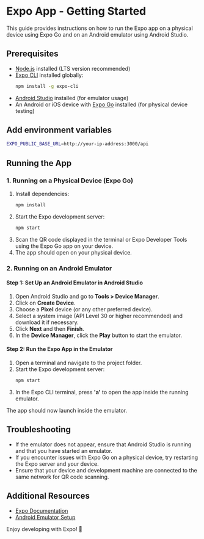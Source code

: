 # Expo App - Getting Started

This guide provides instructions on how to run the Expo app on a physical device using Expo Go and on an Android emulator using Android Studio.

## Prerequisites
- [Node.js](https://nodejs.org/) installed (LTS version recommended)
- [Expo CLI](https://docs.expo.dev/get-started/installation/) installed globally:
  ```sh
  npm install -g expo-cli
  ```
- [Android Studio](https://developer.android.com/studio) installed (for emulator usage)
- An Android or iOS device with [Expo Go](https://expo.dev/client) installed (for physical device testing)

## Add environment variables
   ```sh
   EXPO_PUBLIC_BASE_URL=http://your-ip-address:3000/api
   ```

## Running the App

### 1. Running on a Physical Device (Expo Go)
1. Install dependencies:
   ```sh
   npm install
   ```
2. Start the Expo development server:
   ```sh
   npm start
   ```
3. Scan the QR code displayed in the terminal or Expo Developer Tools using the Expo Go app on your device.
4. The app should open on your physical device.

### 2. Running on an Android Emulator
#### Step 1: Set Up an Android Emulator in Android Studio
1. Open Android Studio and go to **Tools > Device Manager**.
2. Click on **Create Device**.
3. Choose a **Pixel** device (or any other preferred device).
4. Select a system image (API Level 30 or higher recommended) and download it if necessary.
5. Click **Next** and then **Finish**.
6. In the **Device Manager**, click the **Play** button to start the emulator.

#### Step 2: Run the Expo App in the Emulator
1. Open a terminal and navigate to the project folder.
2. Start the Expo development server:
   ```sh
   npm start
   ```
3. In the Expo CLI terminal, press **'a'** to open the app inside the running emulator.

The app should now launch inside the emulator.

## Troubleshooting
- If the emulator does not appear, ensure that Android Studio is running and that you have started an emulator.
- If you encounter issues with Expo Go on a physical device, try restarting the Expo server and your device.
- Ensure that your device and development machine are connected to the same network for QR code scanning.

## Additional Resources
- [Expo Documentation](https://docs.expo.dev/)
- [Android Emulator Setup](https://developer.android.com/studio/run/emulator)

Enjoy developing with Expo! 🚀

